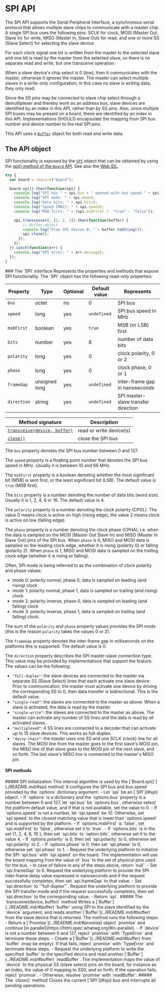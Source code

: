 SPI API
=======

The SPI API supports the Serial Peripheral Interface, a synchronous serial protocol that allows multiple slave chips to communicate with a master chip. A single SPI bus uses the following pins: SCLK for clock, MOSI (Master Out, Slave In) for write, MISO (Master In, Slave Out) for read, and one or more SS (Slave Select) for selecting the slave device.

For each clock signal one bit is written from the master to the selected slave and one bit is read by the master from the selected slave, so there is no separate read and write, but one transceive operation.

When a slave device's chip select is 0 (low), then it communicates with the master, otherwise it ignores the master. The master can select multiple slaves in a write-only configuration; in this case no slave is writing data, they only read.

Since the SS pins may be connected to slave chip select through a demultiplexer and thereby work as an address bus, slave devices are identified by an index in this API, rather than by SS pins. Also, since multiple SPI buses may be present on a board, these are identified by an index in this API. Implementations SHOULD encapsulate the mapping from SPI bus number and device number to the real SPI pins.

This API uses a [`Buffer`](../README.md/#buffer) object for both read and write data.

The API object
--------------
SPI functionality is exposed by the [`SPI`](#spi) object that can be obtained by using the [spi() method of the `Board` API](./README.md/#spi). See also the [Web IDL](./webidl.md).

```javascript
try {
  var board = require("board");

  board.spi().then(function(spi) {
    console.log("SPI bus " + spi.bus + " opened with bus speed " + spi.speed);
    console.log("SPI mode: " + spi.mode);
    console.log("Data bits: " + spi.bits);
    console.log("Speed [MHz]: " + spi.speed);
    console.log("MSB first: " + (spi.msbFirst ?  "true" : "false"));

    spi.transceive(0, [1, 2, 3]).then(function(buffer) {
        // Buffer object
        console.log("From SPI device 0: " + buffer.toString());
        spi.close();
      });
    });
  }).catch(function(err) {
    console.log("SPI error: " + err.message);
  });
}
```

<a name="spi">
### The `SPI` interface
Represents the properties and methods that expose SPI functionality. The `SPI` object has the following read-only properties:

| Property   | Type   | Optional | Default value | Represents |
| ---        | ---    | ---      | ---           | ---        |
| `bus`      | octet  | no       | 0             | SPI bus |
| `speed`    | long   | yes      | `undefined`   | SPI bus speed in MHz |
| `msbFirst` | boolean | yes     | `true`        | MSB (or LSB) first |
| `bits`     | number | yes      | 8             | number of data bits |
| `polarity` | long   | yes      | 0             | clock polarity, 0 or 2 |
| `phase`    | long   | yes      | 0             | clock phase, 0 or 1 |
| `frameGap` | unsigned long | yes | `undefined` | inter-frame gap in nanoseconds |
| `direction` | string | yes      | `undefined` | SPI master-slave transfer direction |

| Method signature  | Description            |
| ---               | ---                    |
| [`transceive(device, buffer)`](#transceive) | read or write device(s) |
| [`close()`](#close) | close the SPI bus |

The `bus` property denotes the SPI bus number between 0 and 127.

The `speed` property is a floating point number that denotes the SPI bus speed in MHz. Usually it is between 10 and 66 MHz.

The `msbFirst` property is a boolean denoting whether the most significant bit (MSB) is sent first, or the least significant bit (LSB). The default value is `true` (MSB first).

The `bits` property is a number denoting the number of data bits (word size). Usually it is 1, 2, 4, 8 or 16. The default value is 4.

The `polarity` property is a number denoting the clock polarity (CPOL). The value 0 means clock is active on high (rising edge), the value 2 means clock is active on low (falling edge).

The `phase` property is a number denoting the clock phase (CPHA), i.e. when the data is sampled on the MOSI (Master Out Slave In) and MISO (Master In Slave Out) pins of the SPI bus. When `phase` is 0, MISO and MOSI data is sampled on the leading clock edge, whether it is rising (polarity 0) or falling (polarity 2). When `phase` is 1, MISO and MOSI data is sampled on the trailing clock edge (whether it is rising or falling).

Often, SPI mode is being referred to as the combination of clock polarity and phase values:
- mode 0: polarity normal, phase 0, data is sampled on leading (and rising) clock
- mode 1: polarity normal, phase 1, data is sampled on trailing (and rising) clock
- mode 2: polarity inverse, phase 0, data is sampled on leading (and falling) clock
- mode 3: polarity inverse, phase 1, data is sampled on trailing (and falling) clock.

The sum of the `polarity` and `phase` property values provides the SPI mode (this is the reason `polarity` takes the values 0 or 2).

The `frameGap` property denotes the inter-frame gap in milliseconds on the platforms this is supported. The default value is 0.

The `direction` property describes the SPI master-slave connection type. This value may be provided by implementations that support the feature. The values can be the following:
- `"full-duplex"`: the slave devices are connected to the master via separate SS (Slave Select) lines that each activate one slave device. Prior to communication, the master must activate one device by driving the corresponding SS to 0, then data transfer is bidirectional. This is the default value.
- `"single-read"`: the slaves are connected to the master as above. When a slave is activated, the data is read by the master.
- `"single-write"`: the slaves are connected to the master as above. The master can activate any number of SS lines and the data is read by all activated slaves.
- `"multiplexed"`: 4 SS lines are connected to a decoder that can activate up to 15 slave devices. This works as full-duplex.
- `"daisy-chain"`: the master uses one SS and one SCLK (clock) line for all slaves. The MOSI line from the master goes to the first slave's MOSI pin, the MISO line of that slave goes to the MOSI pin of the next slave, and so forth. The last slave's MISO line is connected to the master's MISO pin.

#### SPI methods
<a name="init">
##### SPI initialization
This internal algorithm is used by the [`Board.spi()`](./README.md/#spi) method. It configures the SPI bus and bus speed provided by the `options` dictionary argument.
- Let `spi` be an [`SPI`](#spi) object.
- If `options` is a dictionary and the `options.bus` property is a number between 0 and 127, let `spi.bus` be `options.bus`, otherwise select the platform default value, and if that is not available, set the value to 0.
- If `options.speed` is not a number, let `spi.speed` be 10. Otherwise, set `spi.speed` to the closest matching value that is lower than `options.speed` and is supported by the platform.
- If `options.msbFirst` is `false`, set `spi.msbFirst` to `false`, otherwise set it to `true`.
- If `options.bits` is in the set {1, 2, 4, 8, 16 }, then set `spi.bits` to `option.bits`, otherwise set it to the value 4.
- If `options.polarity` is 0, then set `spi.polarity` to 0, otherwise set `spi.polarity` to 2.
- If `options.phase` is 0, then set `spi.phase` to 0, otherwise set `spi.phase` to 1.
- Request the underlying platform to initialize the SPI `spi.bus` with `spi.speed` on the board. The implementation will use the board mapping from the value of `bus` to the set of physical pins used for the bus.
- In case of failure in any of the steps above, return `null`.
- Set `spi.frameGap` to 0. Request the underlying platform to provide the SPI inter-frame delay value expressed in nanoseconds and if the request successfully completes, then set `spi.frameGap` to that value.
- Set `spi.direction` to `"full-duplex"`. Request the underlying platform to provide the SPI transfer mode and if the request successfully completes, then set `spi.direction` to the corresponding value.
- Return `spi`.

<a name="transceive">
##### The `transceive(device, buffer)` method
Writes a [`Buffer`](../README.md/#buffer) `buffer` using SPI to the slave identified by the `device` argument, and reads another [`Buffer`](../README.md/#buffer) from the slave device that is returned. The method runs the following steps:
- Return a [`Promise`](../README.md/#promise) object `promise` and continue [in parallel](https://html.spec.whatwg.org/#in-parallel).
- If `device` is not a number between 0 and 127, reject `promise` with `TypeError` and terminate these steps.
- Create a [`Buffer`](../README.md/#buffer) from `buffer` (may be empty). If that fails, reject `promise` with `TypeError` and terminate these steps.
- Request the underlying platform to write the specified `buffer` to the specified device and read another [`Buffer`](../README.md/#buffer) `readBuffer`. The implementation maps the value of `device` to the physical SS (slave select) pins on the board, for instance as an index, the value of 0 mapping to SS0, and so forth.
If the operation fails, reject `promise`.
- Otherwise, resolve `promise` with `readBuffer`.

<a name="close">
##### The `close()` method
Closes the current [`SPI`](#spi) bus and interrupts all pending operations.
